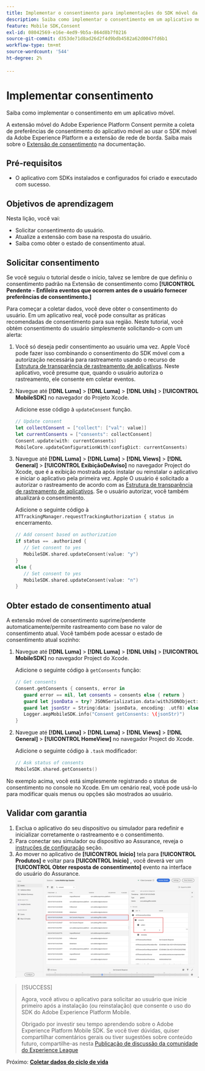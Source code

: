 ```yaml
---
title: Implementar o consentimento para implementações do SDK móvel da Platform
description: Saiba como implementar o consentimento em um aplicativo móvel.
feature: Mobile SDK,Consent
exl-id: 08042569-e16e-4ed9-9b5a-864d8b7f0216
source-git-commit: d353de71d8ad26d2f4d9bdb4582a62d0047fd6b1
workflow-type: tm+mt
source-wordcount: '544'
ht-degree: 2%

---
```


# Implementar consentimento

Saiba como implementar o consentimento em um aplicativo móvel.

A extensão móvel do Adobe Experience Platform Consent permite a coleta de preferências de consentimento do aplicativo móvel ao usar o SDK móvel da Adobe Experience Platform e a extensão de rede de borda. Saiba mais sobre o [Extensão de consentimento](https://developer.adobe.com/client-sdks/documentation/consent-for-edge-network/) na documentação.

## Pré-requisitos

* O aplicativo com SDKs instalados e configurados foi criado e executado com sucesso.

## Objetivos de aprendizagem

Nesta lição, você vai:

* Solicitar consentimento do usuário.
* Atualize a extensão com base na resposta do usuário.
* Saiba como obter o estado de consentimento atual.

## Solicitar consentimento

Se você seguiu o tutorial desde o início, talvez se lembre de que definiu o consentimento padrão na Extensão de consentimento como **[!UICONTROL Pendente - Enfileira eventos que ocorrem antes de o usuário fornecer preferências de consentimento.]**

Para começar a coletar dados, você deve obter o consentimento do usuário. Em um aplicativo real, você pode consultar as práticas recomendadas de consentimento para sua região. Neste tutorial, você obtém consentimento do usuário simplesmente solicitando-o com um alerta:

1. Você só deseja pedir consentimento ao usuário uma vez. Apple Você pode fazer isso combinando o consentimento do SDK móvel com a autorização necessária para rastreamento usando o recurso de [Estrutura de transparência de rastreamento de aplicativos](https://developer.apple.com/documentation/apptrackingtransparency). Neste aplicativo, você presume que, quando o usuário autoriza o rastreamento, ele consente em coletar eventos.

1. Navegue até **[!DNL Luma]** > **[!DNL Luma]** > **[!DNL Utils]** > **[!UICONTROL MobileSDK]** no navegador do Projeto Xcode.

   Adicione esse código à `updateConsent` função.

   ```swift
   // Update consent
   let collectConsent = ["collect": ["val": value]]
   let currentConsents = ["consents": collectConsent]
   Consent.update(with: currentConsents)
   MobileCore.updateConfigurationWith(configDict: currentConsents)
   ```

1. Navegue até **[!DNL Luma]** > **[!DNL Luma]** > **[!DNL Views]** > **[!DNL General]** > **[!UICONTROL ExibiçãoDeAviso]** no navegador Project do Xcode, que é a exibição mostrada após instalar ou reinstalar o aplicativo e iniciar o aplicativo pela primeira vez. Apple O usuário é solicitado a autorizar o rastreamento de acordo com as [Estrutura de transparência de rastreamento de aplicativos](https://developer.apple.com/documentation/apptrackingtransparency). Se o usuário autorizar, você também atualizará o consentimento.

   Adicione o seguinte código à `ATTrackingManager.requestTrackingAuthorization { status in` encerramento.

   ```swift
   // Add consent based on authorization
   if status == .authorized {
      // Set consent to yes
      MobileSDK.shared.updateConsent(value: "y")
   }
   else {
      // Set consent to yes
      MobileSDK.shared.updateConsent(value: "n")
   }
   ```

## Obter estado de consentimento atual

A extensão móvel de consentimento suprime/pendente automaticamente/permite rastreamento com base no valor de consentimento atual. Você também pode acessar o estado de consentimento atual sozinho:

1. Navegue até **[!DNL Luma]** > **[!DNL Luma]** > **[!DNL Utils]** > **[!UICONTROL MobileSDK]** no navegador Project do Xcode.

   Adicione o seguinte código à `getConsents` função:

   ```swift
   // Get consents
   Consent.getConsents { consents, error in
      guard error == nil, let consents = consents else { return }
      guard let jsonData = try? JSONSerialization.data(withJSONObject: consents, options: .prettyPrinted) else { return }
      guard let jsonStr = String(data: jsonData, encoding: .utf8) else { return }
      Logger.aepMobileSDK.info("Consent getConsents: \(jsonStr)")
   }
   ```

2. Navegue até **[!DNL Luma]** > **[!DNL Luma]** > **[!DNL Views]** > **[!DNL General]** > **[!UICONTROL HomeView]** no navegador Project do Xcode.

   Adicione o seguinte código à `.task` modificador:

   ```swift
   // Ask status of consents
   MobileSDK.shared.getConsents()   
   ```

No exemplo acima, você está simplesmente registrando o status de consentimento no console no Xcode. Em um cenário real, você pode usá-lo para modificar quais menus ou opções são mostrados ao usuário.

## Validar com garantia

1. Exclua o aplicativo do seu dispositivo ou simulador para redefinir e inicializar corretamente o rastreamento e o consentimento.
1. Para conectar seu simulador ou dispositivo ao Assurance, reveja o [instruções de configuração](assurance.md#connecting-to-a-session) seção.
1. Ao mover no aplicativo de **[!UICONTROL Início]** tela para **[!UICONTROL Produtos]** e voltar para **[!UICONTROL Início]** , você deverá ver um **[!UICONTROL Obter resposta de consentimento]** evento na interface do usuário do Assurance.
   ![validar consentimento](assets/consent-update.png)


>[!SUCCESS]
>
>Agora, você ativou o aplicativo para solicitar ao usuário que inicie primeiro após a instalação (ou reinstalação) que consente o uso do SDK do Adobe Experience Platform Mobile.
>
>Obrigado por investir seu tempo aprendendo sobre o Adobe Experience Platform Mobile SDK. Se você tiver dúvidas, quiser compartilhar comentários gerais ou tiver sugestões sobre conteúdo futuro, compartilhe-as nesta [Publicação de discussão da comunidade do Experience League](https://experienceleaguecommunities.adobe.com/t5/adobe-experience-platform-data/tutorial-discussion-implement-adobe-experience-cloud-in-mobile/td-p/443796)

Próximo: **[Coletar dados do ciclo de vida](lifecycle-data.md)**
